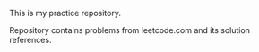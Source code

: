 This is my practice repository.

Repository contains problems from leetcode.com and its solution references.